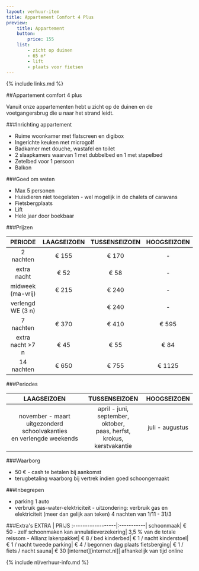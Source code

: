 ```yaml
---
layout: verhuur-item
title: Appartement Comfort 4 Plus
preview: 
    title: Appartement
    button:
        price: 155
    list:
        - zicht op duinen
        - 65 m²
        - lift
        - plaats voor fietsen
---
```

{% include links.md %}

##Appartement comfort 4 plus

Vanuit onze appartementen hebt u zicht op de duinen en de voetgangersbrug die u naar het strand leidt.

###Inrichting appartement
- Ruime woonkamer met flatscreen en digibox
- Ingerichte keuken met microgolf
- Badkamer met douche, wastafel en toilet
- 2 slaapkamers waarvan 1 met dubbelbed en 1 met stapelbed
- Zetelbed voor 1 persoon
- Balkon
    
###Goed om weten
- Max 5 personen
- Huisdieren niet toegelaten - wel mogelijk in de chalets of caravans
- Fietsbergplaats
- Lift
- Hele jaar door boekbaar

###Prijzen

PERIODE             | LAAGSEIZOEN | TUSSENSEIZOEN | HOOGSEIZOEN |
:------------------:|:-----------:|:-------------:|:-----------:|
2 nachten           |€ 155        |€ 170          |-          
extra nacht         |€ 52         |€ 58           |-            
midweek (ma-vrij)   |€ 215        |€ 240          |-
verlengd WE (3 n)   |             |€ 240          |-
7 nachten           |€ 370        |€ 410          | € 595
extra nacht >7 n    |€ 45         |€ 55           | € 84
14 nachten          |€ 650        |€ 755          | € 1125


###Periodes

LAAGSEIZOEN           |TUSSENSEIZOEN      |    HOOGSEIZOEN|
:--------------------:|:-----------------:|:-------------:|
november - maart<br>uitgezonderd schoolvakanties <br>en verlengde weekends | april - juni, <br>september, oktober, <br>paas, herfst, krokus, <br>kerstvakantie | juli - augustus

###Waarborg
- 50 € - cash te betalen bij aankomst
- terugbetaling waarborg bij vertrek indien goed schoongemaakt

###Inbegrepen
- parking 1 auto
- verbruik gas-water-elektriciteit - uitzondering: verbruik gas en elektriciteit (meer dan gelijk aan teken) 4 nachten van 1/11 - 31/3

###Extra's
EXTRA             | PRIJS 
:------------------|:-----------|
schoonmaak| € 50 - zelf schoonmaken kan
annulatieverzekering| 3,5 % van de totale reissom - Allianz 
lakenpakket| € 8 / bed
kinderbed| € 1 / nacht
kinderstoel| € 1 / nacht
tweede parking| € 4 / begonnen dag
plaats fietsberging| € 1 / fiets / nacht
sauna| € 30
[internet][internet.nl]| afhankelijk van tijd online

{% include nl/verhuur-info.md %}
